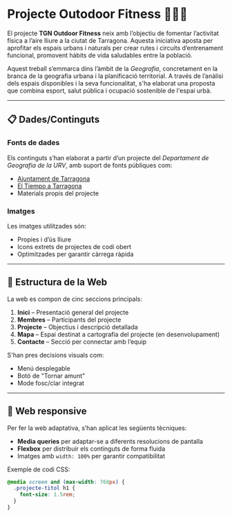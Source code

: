 # Projecte Outodoor Fitness 🏋️‍♂️🌿

El projecte **TGN Outdoor Fitness** neix amb l’objectiu de fomentar l’activitat física a l’aire lliure a la ciutat de Tarragona. Aquesta iniciativa aposta per aprofitar els espais urbans i naturals per crear rutes i circuits d’entrenament funcional, promovent hàbits de vida saludables entre la població.

Aquest treball s’emmarca dins l’àmbit de la *Geografia*, concretament en la branca de la geografia urbana i la planificació territorial. A través de l’anàlisi dels espais disponibles i la seva funcionalitat, s'ha elaborat una proposta que combina esport, salut pública i ocupació sostenible de l'espai urbà.

---

## 📋 Dades/Continguts

### Fonts de dades

Els continguts s’han elaborat a partir d’un projecte del *Departament de Geografia de la URV*, amb suport de fonts públiques com:

- [Ajuntament de Tarragona](https://www.tarragona.cat)
- [El Tiempo a Tarragona](https://www.eltiempo.es/tarragona.html)
- Materials propis del projecte

### Imatges

Les imatges utilitzades són:

- Propies i d’ús lliure
- Icons extrets de projectes de codi obert
- Optimitzades per garantir càrrega ràpida

---

## 🧭 Estructura de la Web

La web es compon de cinc seccions principals:

1. **Inici** – Presentació general del projecte
2. **Membres** – Participants del projecte
3. **Projecte** – Objectius i descripció detallada
4. **Mapa** – Espai destinat a cartografia del projecte (en desenvolupament)
5. **Contacte** – Secció per connectar amb l’equip

S'han pres decisions visuals com:

- Menú desplegable
- Botó de "Tornar amunt"
- Mode fosc/clar integrat

---

## 📱 Web responsive

Per fer la web adaptativa, s’han aplicat les següents tècniques:

- **Media queries** per adaptar-se a diferents resolucions de pantalla
- **Flexbox** per distribuir els continguts de forma fluida
- Imatges amb `width: 100%` per garantir compatibilitat

Exemple de codi CSS:
```css
@media screen and (max-width: 768px) {
  .projecte-titol h1 {
    font-size: 1.5rem;
  }
}
